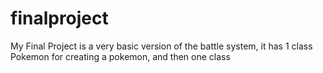 finalproject
============
My Final Project is a very basic version of the battle system, it has 1 class Pokemon for creating a pokemon,
and then one class 
